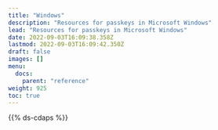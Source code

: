 ```yaml
---
title: "Windows"
description: "Resources for passkeys in Microsoft Windows"
lead: "Resources for passkeys in Microsoft Windows"
date: 2022-09-03T16:09:38.358Z
lastmod: 2022-09-03T16:09:42.350Z
draft: false
images: []
menu:
  docs:
    parent: "reference"
weight: 925
toc: true
---
```


{{% ds-cdaps %}}
